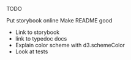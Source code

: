TODO

Put storybook online
Make README good
* Link to storybook
* link to typedoc docs
* Explain color scheme with d3.schemeColor
* Look at tests